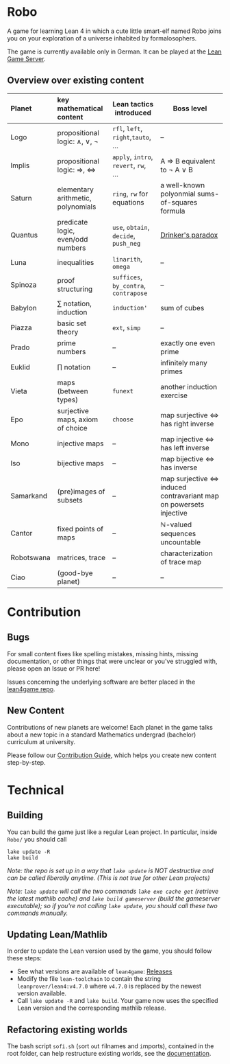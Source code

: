 # Robo

A game for learning Lean 4 in which a cute little smart-elf named Robo joins you on your exploration of a universe inhabited by formalosophers.

The game is currently available only in German.  It can be played at the [Lean Game Server](https://adam.math.hhu.de/).

## Overview over existing content

| Planet     | key mathematical content           | Lean tactics introduced               | Boss level                                                         |
|:---------- |:---------------------------------- | ------------------------------------- | ------------------------------------------------------------------ |
| Logo       | propositional logic: ∧, ∨, ¬       | `rfl`, `left`, `right`,`tauto`, …     | –                                                                  |
| Implis     | propositional logic: ⇒, ⇔          | `apply`, `intro`, `revert`, `rw`, …   | A ⇒ B equivalent to ¬ A ∨ B                                        |
| Saturn     | elementary arithmetic, polynomials | `ring`, `rw` for equations            | a well-known polyonmial sums-of-squares formula                    |
| Quantus    | predicate logic, even/odd numbers  | `use`, `obtain`, `decide`, `push_neg` | [Drinker's paradox](https://en.wikipedia.org/wiki/Drinker_paradox) |
| Luna       | inequalities                       | `linarith`, `omega`                   | –                                                                  |
| Spinoza    | proof structuring                  | `suffices`, `by_contra`, `contrapose` | –                                                                  |
| Babylon    | ∑ notation, induction              | `induction'`                          | sum of cubes                                                       |
| Piazza     | basic set theory                   | `ext`, `simp`                         | –                                                                  |
| Prado      | prime numbers                      | –                                     | exactly one even prime                                             |
| Euklid     | ∏ notation                         | –                                     | infinitely many primes                                             |
| Vieta      | maps (between types)               | `funext`                              | another induction exercise                                         |
| Epo        | surjective maps, axiom of choice   | `choose`                              | map surjective ⇔ has right inverse                                 |
| Mono       | injective maps                     | –                                     | map injective ⇔ has left inverse                                   |
| Iso        | bijective maps                     | –                                     | map bijective ⇔ has inverse                                        |
| Samarkand  | (pre)images of subsets             | –                                     | map surjective ⇔ induced contravariant map on powersets injective  |
| Cantor     | fixed points of maps               | –                                     | ℕ-valued sequences uncountable                                     |
| Robotswana | matrices, trace                    | –                                     | characterization of trace map                                      |
| Ciao       | (good-bye planet)                  | –                                     | –                                                                  |


# Contribution

## Bugs

For small content fixes like spelling mistakes, missing hints, missing documentation, or other things that were unclear or you've struggled with, please open an Issue
or PR here!

Issues concerning the underlying software are better placed
in the [lean4game repo](https://github.com/leanprover-community/lean4game).

## New Content

Contributions of new planets are welcome! Each planet in the game talks about a new topic
in a standard Mathematics undergrad (bachelor) curriculum at university.

Please follow our [Contribution Guide](./docs/ContributionGuide.md),
 which helps you create new content step-by-step.

# Technical

## Building

You can build the game just like a regular Lean project. In particular, inside `Robo/` you should call

```
lake update -R
lake build
```

*Note: the repo is set up in a way that `lake update` is NOT destructive and can be called liberally anytime. (This is not true for other Lean projects)*

*Note: `lake update` will call the two commands `lake exe cache get` (retrieve the latest mathlib cache) and `lake build gameserver` (build the gameserver executable); so if you're not calling `lake update`, you should call these two commands manually.*

## Updating Lean/Mathlib

In order to update the Lean version used by the game, you should follow these steps:

* See what versions are available of `lean4game`: [Releases](https://github.com/leanprover-community/lean4game/releases)
* Modify the file `lean-toolchain` to contain the string `leanprover/lean4:v4.7.0` where `v4.7.0` is replaced by the newest version available.
* Call `lake update -R` and `lake build`. Your game now uses the specified Lean version and the corresponding mathlib release.

## Refactoring existing worlds

The bash script `sofi.sh` (`s`ort `o`ut `f`ilnames and `i`mports), contained in the root folder,
can help restructure existing worlds, see the
 [documentation](https://github.com/leanprover-community/lean4game/blob/main/doc/create_game.md#5-refactoring-an-existing-world).

